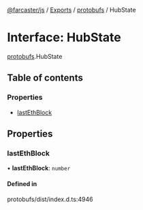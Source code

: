 [@farcaster/js](../README.md) / [Exports](../modules.md) / [protobufs](../modules/protobufs.md) / HubState

# Interface: HubState

[protobufs](../modules/protobufs.md).HubState

## Table of contents

### Properties

- [lastEthBlock](protobufs.HubState.md#lastethblock)

## Properties

### lastEthBlock

• **lastEthBlock**: `number`

#### Defined in

protobufs/dist/index.d.ts:4946
